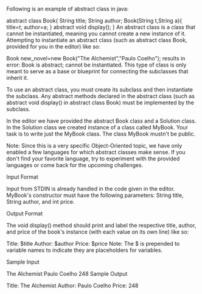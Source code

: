 Following is an example of abstract class in java:

abstract class Book{
    String title;
    String author;
    Book(String t,String a){
        title=t;
        author=a;
    }
    abstract void display();
  }
An abstract class is a class that cannot be instantiated, meaning you cannot create a new instance of it. Attempting to instantiate an abstract class (such as abstract class Book, provided for you in the editor) like so:

Book new_novel=new Book("The Alchemist","Paulo Coelho"); 
results in error: Book is abstract; cannot be instantiated. This type of class is only meant to serve as a base or blueprint for connecting the subclasses that inherit it.

To use an abstract class, you must create its subclass and then instantiate the subclass. Any abstract methods declared in the abstract class (such as abstract void display() in abstract class Book) must be implemented by the subclass.

In the editor we have provided the abstract Book class and a Solution class. In the Solution class we created instance of a class called MyBook. Your task is to write just the MyBook class. The class MyBook mustn't be public.

Note: Since this is a very specific Object-Oriented topic, we have only enabled a few languages for which abstract classes make sense. If you don't find your favorite language, try to experiment with the provided languages or come back for the upcoming challenges.

Input Format

Input from STDIN is already handled in the code given in the editor. MyBook's constructor must have the following parameters: String title, String author, and int price.

Output Format

The void display() method should print and label the respective title, author, and price of the book's instance (with each value on its own line) like so:

Title: $title
Author: $author
Price: $price
Note: The $ is prepended to variable names to indicate they are placeholders for variables.

Sample Input

The Alchemist
Paulo Coelho
248
Sample Output

Title: The Alchemist
Author: Paulo Coelho
Price: 248